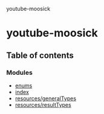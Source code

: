 youtube-moosick

# youtube-moosick

## Table of contents

### Modules

- [enums](modules/enums.md)
- [index](modules/index.md)
- [resources/generalTypes](modules/resources_generalTypes.md)
- [resources/resultTypes](modules/resources_resultTypes.md)
